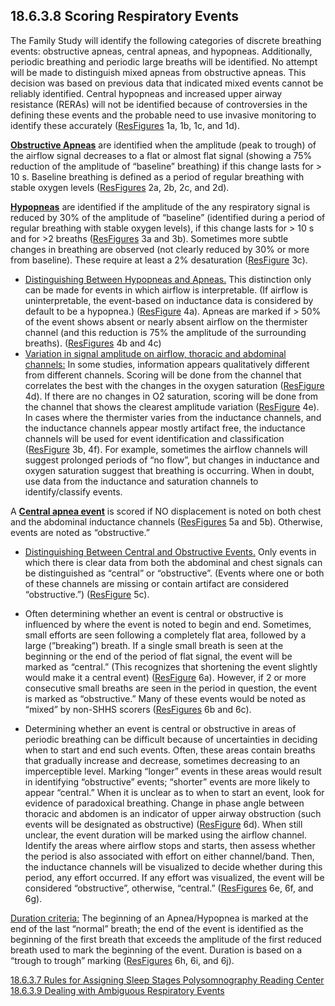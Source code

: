 ## 18.6.3.8 Scoring Respiratory Events

The Family Study will identify the following categories of discrete breathing events: obstructive apneas, central apneas, and hypopneas. Additionally, periodic breathing and periodic large breaths will be identified. No attempt will be made to distinguish mixed apneas from obstructive apneas. This decision was based on previous data that indicated mixed events cannot be reliably identified.  Central hypopneas and increased upper airway resistance (RERAs) will not be identified because of controversies in the defining these events and the probable need to use invasive monitoring to identify these accurately  ([ResFigures](:pages_path:/mop/6-AA-mop-list-of-illustrations.md) 1a, 1b, 1c, and 1d).

**<u>Obstructive Apneas</u>** are identified when the amplitude (peak to trough) of the airflow signal decreases to a flat or almost flat signal (showing a 75% reduction of the amplitude of “baseline” breathing) if this change lasts for > 10 s. Baseline breathing is defined as a period of regular breathing with stable oxygen levels  ([ResFigures](:pages_path:/mop/6-AA-mop-list-of-illustrations.md) 2a, 2b, 2c, and 2d).

**<u>Hypopneas</u>** are identified if the amplitude of the any respiratory signal is reduced by 30% of the amplitude of “baseline” (identified during a period of regular breathing with stable oxygen levels), if this change lasts for > 10 s and for >2 breaths  ([ResFigures](:pages_path:/mop/6-AA-mop-list-of-illustrations.md) 3a and 3b).   Sometimes more subtle changes in breathing are observed (not clearly reduced by 30% or more from baseline).  These require at least a 2% desaturation  ([ResFigure](:pages_path:/mop/6-AA-mop-list-of-illustrations.md) 3c).

* <u>Distinguishing Between Hypopneas and Apneas.</u> This distinction only can be made for events in which airflow is interpretable. (If airflow is uninterpretable, the event-based on inductance data is considered by default to be a hypopnea.)  ([ResFigure](:pages_path:/mop/6-AA-mop-list-of-illustrations.md) 4a).   Apneas are marked if > 50% of the event shows absent or nearly absent airflow on the thermister channel (and this reduction is 75% the amplitude of the surrounding breaths). ([ResFigures](:pages_path:/mop/6-AA-mop-list-of-illustrations.md) 4b and 4c)
* <u>Variation in signal amplitude on airflow, thoracic and abdominal channels:</u> In some studies, information appears qualitatively different from different channels. Scoring will be done from the channel that correlates the best with the changes in the oxygen saturation  ([ResFigure](:pages_path:/mop/6-AA-mop-list-of-illustrations.md) 4d).  If there are no changes in O2 saturation, scoring will be done from the channel that shows the clearest amplitude variation  ([ResFigure](:pages_path:/mop/6-AA-mop-list-of-illustrations.md) 4e).  In cases where the thermister varies from the inductance channels, and the inductance channels appear mostly artifact free, the inductance channels will be used for event identification and classification  ([ResFigure](:pages_path:/mop/6-AA-mop-list-of-illustrations.md) 3b, 4f).  For example, sometimes the airflow channels will suggest prolonged periods of  “no flow”, but changes in inductance and oxygen saturation suggest that breathing is occurring.  When in doubt, use data from the inductance and saturation channels to identify/classify events.

A **<u>Central apnea event</u>** is scored if NO displacement is noted on both chest and the abdominal inductance channels  ([ResFigures](:pages_path:/mop/6-AA-mop-list-of-illustrations.md) 5a and 5b).  Otherwise, events are noted as “obstructive.”

* <u>Distinguishing Between Central and Obstructive Events.</u> Only events in which there is clear data from both the abdominal and chest signals can be distinguished as “central” or “obstructive”. (Events where one or both of these channels are missing or contain artifact are considered “obstructive.”)  ([ResFigure](:pages_path:/mop/6-AA-mop-list-of-illustrations.md) 5c).

* Often determining whether an event is central or obstructive is influenced by where the event is noted to begin and end. Sometimes, small efforts are seen following a completely flat area, followed by a large (”breaking”) breath. If a single small breath is seen at the beginning or the end of the period of flat signal, the event will be marked as “central.” (This recognizes that shortening the event slightly would make it a central event)  ([ResFigure](:pages_path:/mop/6-AA-mop-list-of-illustrations.md) 6a).   However, if 2 or more consecutive small breaths are seen in the period in question, the event is marked as “obstructive.”  Many of these events would be noted as “mixed” by non-SHHS scorers  ([ResFigures](:pages_path:/mop/6-AA-mop-list-of-illustrations.md) 6b and 6c).

* Determining whether an event is central or obstructive in areas of periodic breathing can be difficult because of uncertainties in deciding when to start and end such events. Often, these areas contain breaths that gradually increase and decrease, sometimes decreasing to an imperceptible level. Marking “longer” events in these areas would result in identifying “obstructive” events; “shorter” events are more likely to appear “central.” When it is unclear as to when to start an event, look for evidence of paradoxical breathing.  Change in phase angle between thoracic and abdomen is an indicator of upper airway obstruction (such events will be designated as obstructive)  ([ResFigure](:pages_path:/mop/6-AA-mop-list-of-illustrations.md) 6d).  When still unclear, the event duration will be marked using the airflow channel. Identify the areas where airflow stops and starts, then assess whether the period is also associated with effort on either channel/band.   Then, the inductance channels will be visualized to decide whether during this period, any effort occurred. If any effort was visualized, the event will be considered “obstructive”, otherwise, “central.”  ([ResFigures](:pages_path:/mop/6-AA-mop-list-of-illustrations.md) 6e, 6f, and 6g).

<u>Duration criteria:</u> The beginning of an Apnea/Hypopnea is marked at the end of the last “normal” breath; the end of the event is identified as the beginning of the first breath that exceeds the amplitude of the first reduced breath used to mark the beginning of the event. Duration is based on a “trough to trough” marking  ([ResFigures](:pages_path:/mop/6-AA-mop-list-of-illustrations.md) 6h, 6i, and 6j).


<div class="center">
<div class="btn-group">
  <a href=":pages_path:/manuals/psg-reading-center/18-06-03-07-rules-for-assigning-sleep-stages.md" class="btn btn-default">
    <span class="glyphicon glyphicon-chevron-left"></span>
    18.6.3.7 Rules for Assigning Sleep Stages
  </a>

  <a href=":pages_path:/manuals/psg-reading-center" class="btn btn-default">
    <span class="glyphicon glyphicon-chevron-up"></span>
    Polysomnography Reading Center
  </a>

  <a href=":pages_path:/manuals/psg-reading-center/18-06-03-09-dealing-with-ambiguous-respiratory-events.md" class="btn btn-success">
    18.6.3.9 Dealing with Ambiguous Respiratory Events
    <span class="glyphicon glyphicon-chevron-right"></span>
  </a>
</div>
</div>
